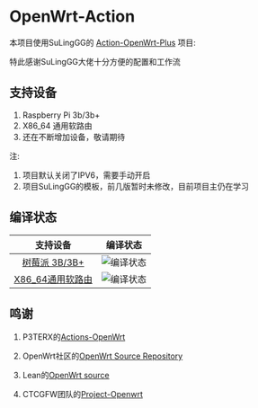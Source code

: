# OpenWrt-Action

本项目使用SuLingGG的 [Action-OpenWrt-Plus](https://github.com/SuLingGG/Action-OpenWrt-Plus) 项目:

特此感谢SuLingGG大佬十分方便的配置和工作流

## 支持设备
1. Raspberry Pi 3b/3b+
2. X86_64 通用软路由
3. 还在不断增加设备，敬请期待

注:

1. 项目默认关闭了IPV6，需要手动开启
2. 项目SuLingGG的模板，前几版暂时未修改，目前项目主仍在学习

## 编译状态

|                           支持设备                           |                           编译状态                           |
| :----------------------------------------------------------: | :----------------------------------------------------------: |
| [树莓派 3B/3B+]() | ![编译状态](https://github.com/SuLingGG/OpenWrt-Rpi/workflows/Build%20Raspberry%20Pi%203%20Lean's%20OpenWrt/badge.svg) |
| [X86_64通用软路由](https://github.com/SuLingGG/OpenWrt-Rpi/actions?query=workflow%3A%22Build+Raspberry+Pi+4+Lean%27s+OpenWrt%22) | ![编译状态](https://github.com/SuLingGG/OpenWrt-Rpi/workflows/Build%20Raspberry%20Pi%204%20Lean's%20OpenWrt/badge.svg) |


## 鸣谢

1. P3TERX的[Actions-OpenWrt](https://github.com/P3TERX/Actions-OpenWrt)

2. OpenWrt社区的[OpenWrt Source Repository](https://github.com/openwrt/openwrt/)

3. Lean的[OpenWrt source](https://github.com/coolsnowwolf/lede)

4. CTCGFW团队的[Project-Openwrt](https://github.com/project-openwrt)